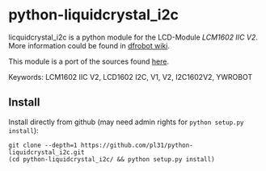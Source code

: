 # python-liquidcrystal_i2c

licquidcrystal_i2c is a python module for the LCD-Module *LCM1602 IIC V2*. 
More information could be found in 
[dfrobot wiki](http://www.dfrobot.com/wiki/index.php?title=I2C/TWI_LCD1602_Module_(SKU:_DFR0063)).

This module is a port of the sources found 
[here](http://www.dfrobot.com/image/data/DFR0154/LiquidCrystal_I2Cv1-1.rar).

Keywords: LCM1602 IIC V2, LCD1602 I2C, V1, V2, I2C1602V2, YWROBOT

## Install

Install directly from github (may need admin rights for `python setup.py install`):

```
git clone --depth=1 https://github.com/pl31/python-liquidcrystal_i2c.git
(cd python-liquidcrystal_i2c/ && python setup.py install)
```
